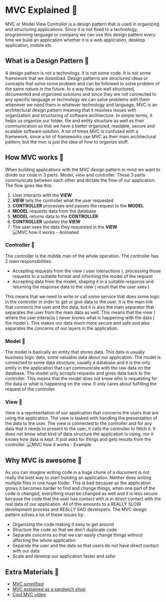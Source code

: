 # MVC Explained 🍩
MVC or Model View Controller is a design pattern that is used in organizing and structuring applications. Since it is not fixed to a technology, programming language or company we can use this design pattern every time we build an application whether it is a web application, desktop application, mobile etc.
## What is a Design Pattern 🔹
A design pattern is not a technology. It is not some code. It is not some framework that we download. Design patterns are structured ideas or concepts that solve some problem and can be followed to solve problem of the same nature in the future. In a way they are well structured, documented and organized solutions and since they are not connected to any specific language or technology we can solve problems with them whenever we need them in whatever technology and language. MVC is an architectural design pattern meaning that it resolves issues with organization and structuring of software architecture. In simple terms, it helps us organize our folder, file and entity structure as well as their communication so that we have a better organized, readable, secure and scalable software solution. A lot of times MVC is confused with a framework, since a lot of frameworks use MVC as their main architectural pattern, but the mvc is just the idea of how to organize stuff. 
## How MVC works 🔹
When building applications with the MVC design pattern in mind we want to divide our code in 3 parts. Model, view and controller. These 3 parts communicate between each other and dictate the flow of our application. The flow goes like this:
1. User interacts with the **VIEW**
2. **VIEW** tells the controller what the user requested
3. **CONTROLLER** processes and passes the request to the **MODEL**
4. **MODEL** requests data from the database
5. **MODEL** returns data to the **CONTROLLER**
6. **CONTROLLER** updates the **VIEW**
7. The user sees the data they requested in the **VIEW**
![MVC how it works - Animated](https://github.com/sedc-codecademy/sedc7-08-aspnetmvc/blob/master/g3/Class%201/img/class12.gif?raw=true)
### Controller 🔽
The controller is the middle man of the whole operation. The controller has 2 main responsibilities.
* Accepting requests from the view ( user interactions ), processing those requests to a suitable format and informing the model of the request
* Accepting data from the model, shaping it in a suitable response and returning the response data to the view ( result that the user sees )

This means that we need to write or call some service that does some logic in the controller in order to get or give data to the user. It is the main link that connects the user and the data, but it is also the main separator that separates the user from the main data as well. This means that the view ( where the user interacts ) never knows what is happening with the data ( the model ). This makes our data much more secure and safe and also separates the concerns of our layers in the application.
### Model 🔽
The model is basically an entity that stores data. This data is usually business logic data, some valuable data about our application. The model is connected to some data structure, usually a database and it is the only entity in the application that can communicate with the raw data on the database. The model only accepts requests and gives data back to the controller. This means that the model does not know who is requesting for the data or what is happening on the view. It only cares about fulfilling the request of the controller. 
### View 🔽
View is a representation of our application that concerns the users that are using the application. The view is tasked with handling the presentation of the data to the user. The view is connected to the controller and for any data that it needs to present to the user, it calls the controller to fetch it. It does not know what kind of data structure the application is using, nor it knows how data is kept. It just asks for things and gets results from the controller.
![MVC how it works - Example](https://github.com/sedc-codecademy/sedc7-08-aspnetmvc/blob/master/g3/Class%201/img/class11.png?raw=true)
## Why MVC is awesome 🔹
As you can imagine writing code in a huge chunk of a document is not really the best way to start building an application. Neither does writing multiple files in one huge folder. This is bad because as the application grows it becomes harder to find and change things, when one part of the code is changed, everything must be changed as well and it is less secure because the code that the user has contact with is in direct contact with the real data of our application. All of this amounts to a REALLY SLOW development process and REALLY SAD developers. The MVC design pattern solves a lot of these issues by:
* Organizing the code making it easy to get around 
* Structure the code so that we don't duplicate code
* Separate concerns so that we can easily change things without affecting the whole application
* Separate the user and the data so that users do not have direct contact with our data
* Scale and develop our application faster and safer

## Extra Materials 📘
* [MVC simplified](https://www.guru99.com/mvc-tutorial.html)
* [MVC explained as a sandwich shop](https://www.freecodecamp.org/news/simplified-explanation-to-mvc-5d307796df30/)
* [Cool MVC video](https://www.youtube.com/watch?v=1IsL6g2ixak)
